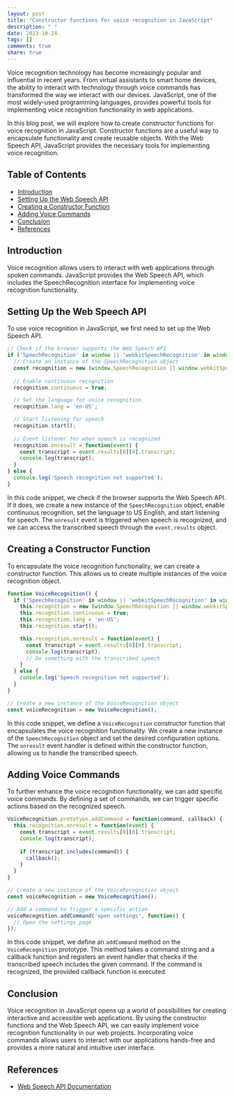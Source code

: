 ```yaml
---
layout: post
title: "Constructor functions for voice recognition in JavaScript"
description: " "
date: 2023-10-24
tags: []
comments: true
share: true
---
```


Voice recognition technology has become increasingly popular and influential in recent years. From virtual assistants to smart home devices, the ability to interact with technology through voice commands has transformed the way we interact with our devices. JavaScript, one of the most widely-used programming languages, provides powerful tools for implementing voice recognition functionality in web applications.

In this blog post, we will explore how to create constructor functions for voice recognition in JavaScript. Constructor functions are a useful way to encapsulate functionality and create reusable objects. With the Web Speech API, JavaScript provides the necessary tools for implementing voice recognition.

## Table of Contents
- [Introduction](#introduction)
- [Setting Up the Web Speech API](#setting-up-the-web-speech-api)
- [Creating a Constructor Function](#creating-a-constructor-function)
- [Adding Voice Commands](#adding-voice-commands)
- [Conclusion](#conclusion)
- [References](#references)

## Introduction
Voice recognition allows users to interact with web applications through spoken commands. JavaScript provides the Web Speech API, which includes the SpeechRecognition interface for implementing voice recognition functionality.

## Setting Up the Web Speech API

To use voice recognition in JavaScript, we first need to set up the Web Speech API. 

```javascript
// Check if the browser supports the Web Speech API
if ('SpeechRecognition' in window || 'webkitSpeechRecognition' in window) {
  // Create an instance of the SpeechRecognition object
  const recognition = new (window.SpeechRecognition || window.webkitSpeechRecognition)();
  
  // Enable continuous recognition
  recognition.continuous = true;

  // Set the language for voice recognition
  recognition.lang = 'en-US';

  // Start listening for speech
  recognition.start();
  
  // Event listener for when speech is recognized
  recognition.onresult = function(event) {
    const transcript = event.results[0][0].transcript;
    console.log(transcript);
  }
} else {
  console.log('Speech recognition not supported');
}
```

In this code snippet, we check if the browser supports the Web Speech API. If it does, we create a new instance of the `SpeechRecognition` object, enable continuous recognition, set the language to US English, and start listening for speech. The `onresult` event is triggered when speech is recognized, and we can access the transcribed speech through the `event.results` object.

## Creating a Constructor Function

To encapsulate the voice recognition functionality, we can create a constructor function. This allows us to create multiple instances of the voice recognition object.

```javascript
function VoiceRecognition() {
  if ('SpeechRecognition' in window || 'webkitSpeechRecognition' in window) {
    this.recognition = new (window.SpeechRecognition || window.webkitSpeechRecognition)();
    this.recognition.continuous = true;
    this.recognition.lang = 'en-US';
    this.recognition.start();

    this.recognition.onresult = function(event) {
      const transcript = event.results[0][0].transcript;
      console.log(transcript);
      // Do something with the transcribed speech
    }
  } else {
    console.log('Speech recognition not supported');
  }
}

// Create a new instance of the VoiceRecognition object
const voiceRecognition = new VoiceRecognition();
```

In this code snippet, we define a `VoiceRecognition` constructor function that encapsulates the voice recognition functionality. We create a new instance of the `SpeechRecognition` object and set the desired configuration options. The `onresult` event handler is defined within the constructor function, allowing us to handle the transcribed speech.

## Adding Voice Commands

To further enhance the voice recognition functionality, we can add specific voice commands. By defining a set of commands, we can trigger specific actions based on the recognized speech.

```javascript
VoiceRecognition.prototype.addCommand = function(command, callback) {
  this.recognition.onresult = function(event) {
    const transcript = event.results[0][0].transcript;
    console.log(transcript);
    
    if (transcript.includes(command)) {
      callback();
    }
  }
}

// Create a new instance of the VoiceRecognition object
const voiceRecognition = new VoiceRecognition();

// Add a command to trigger a specific action
voiceRecognition.addCommand('open settings', function() {
  // Open the settings page
});
```

In this code snippet, we define an `addCommand` method on the `VoiceRecognition` prototype. This method takes a command string and a callback function and registers an event handler that checks if the transcribed speech includes the given command. If the command is recognized, the provided callback function is executed.

## Conclusion

Voice recognition in JavaScript opens up a world of possibilities for creating interactive and accessible web applications. By using the constructor functions and the Web Speech API, we can easily implement voice recognition functionality in our web projects. Incorporating voice commands allows users to interact with our applications hands-free and provides a more natural and intuitive user interface.

## References
- [Web Speech API Documentation](https://developer.mozilla.org/en-US/docs/Web/API/SpeechRecognition)